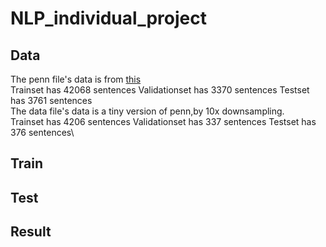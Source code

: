 # NLP_individual_project
## Data
The penn file's data is from [this](http://www.fit.vutbr.cz/~imikolov/rnnlm/simple-examples.tgz)\
Trainset has 42068 sentences Validationset has 3370 sentences Testset has 3761 sentences\
The data file's data is a tiny version of penn,by 10x downsampling.\
Trainset has 4206 sentences Validationset has 337 sentences Testset has 376 sentences\
## Train
## Test
## Result
